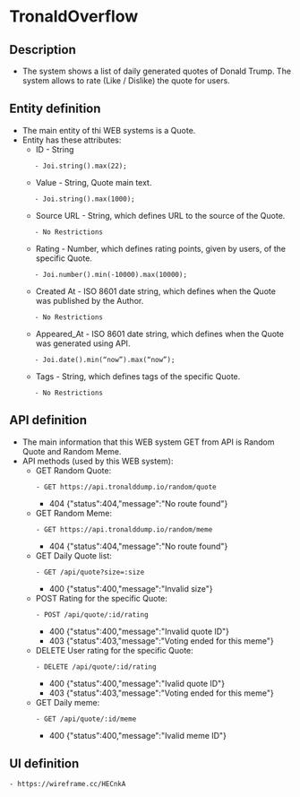 # TronaldOverflow

## Description
- The system shows a list of daily generated quotes of Donald Trump. The system allows to rate (Like / Dislike) the quote for users.

## Entity definition
- The main entity of thi WEB systems is a Quote.
- Entity has these attributes:
    - ID - String
    ```
       - Joi.string().max(22);
    ```
    - Value - String, Quote main text.
    ```
       - Joi.string().max(1000);
    ```
    - Source URL - String, which defines URL to the source of the Quote.
    ```
       - No Restrictions
    ```
    - Rating - Number, which defines rating points, given by users, of the specific Quote.
    ```
       - Joi.number().min(-10000).max(10000);
    ```
    - Created At - ISO 8601 date string, which defines when the Quote was published by the Author.
    ```
       - No Restrictions
    ```
    - Appeared_At - ISO 8601 date string, which defines when the Quote was generated using API.
    ```
       - Joi.date().min(“now”).max(“now”);
    ```
    - Tags - String, which defines tags of the specific Quote.
    ```
       - No Restrictions
    ```

## API definition
- The main information that this WEB system GET from API is Random Quote and Random Meme.
- API methods (used by this WEB system):
    - GET Random Quote:
        ```
        - GET https://api.tronalddump.io/random/quote
        ```
        - 404 {"status":404,"message":"No route found"}
    - GET Random Meme:
        ```
        - GET https://api.tronalddump.io/random/meme
        ```
        - 404 {"status":404,"message":"No route found"}
    - GET Daily Quote list:
        ```
        - GET /api/quote?size=:size
        ```
        - 400 {"status":400,"message":"Invalid size"}
    - POST Rating for the specific Quote:
        ```
        - POST /api/quote/:id/rating
        ```
        - 400 {"status":400,"message":"Invalid quote ID"}
        - 403 {"status":403,"message":"Voting ended for this meme"}
    - DELETE User rating for the specific Quote:
        ```
        - DELETE /api/quote/:id/rating
        ```
        - 400 {"status":400,"message":"Ivalid quote ID"}
        - 403 {"status":403,"message":"Voting ended for this meme"}
    - GET Daily meme:
        ```
        - GET /api/quote/:id/meme
        ```
        - 400 {"status":400,"message":"Ivalid meme ID"}

## UI definition
```
- https://wireframe.cc/HECnkA
```
